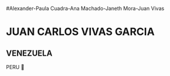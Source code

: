 #Alexander-Paula Cuadra-Ana Machado-Janeth Mora-Juan Vivas


# **JUAN CARLOS VIVAS GARCIA**
## VENEZUELA 

PERU :musical_score:
